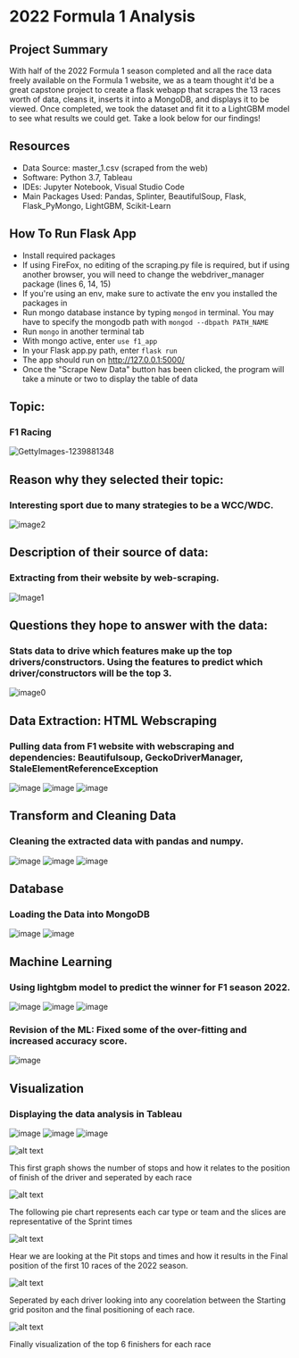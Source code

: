 # 2022 Formula 1 Analysis

## Project Summary
With half of the 2022 Formula 1 season completed and all the race data freely available on the Formula 1 website, we as a team thought it'd be a great capstone project to create a flask webapp that scrapes the 13 races worth of data, cleans it, inserts it into a MongoDB, and displays it to be viewed. Once completed, we took the dataset and fit it to a LightGBM model to see what results we could get. Take a look below for our findings!

## Resources
- Data Source: master_1.csv (scraped from the web)
- Software: Python 3.7, Tableau
- IDEs: Jupyter Notebook, Visual Studio Code
- Main Packages Used: Pandas, Splinter, BeautifulSoup, Flask, Flask_PyMongo, LightGBM, Scikit-Learn

## How To Run Flask App
  - Install required packages
  - If using FireFox, no editing of the scraping.py file is required, but if using another browser, you will need to change the webdriver_manager package (lines 6, 14, 15)
  - If you're using an env, make sure to activate the env you installed the packages in
  - Run mongo database instance by typing `mongod` in terminal. You may have to specify the mongodb path with `mongod --dbpath PATH_NAME`
  - Run `mongo` in another terminal tab
  - With mongo active, enter `use f1_app`
  - In your Flask app.py path, enter `flask run`
  - The app should run on http://127.0.0.1:5000/
  - Once the "Scrape New Data" button has been clicked, the program will take a minute or two to display the table of data

## Topic:
### F1 Racing
![GettyImages-1239881348](https://user-images.githubusercontent.com/101272613/184259961-96f2065a-4841-4681-b628-a482d259631d.jpg)

## Reason why they selected their topic:
### Interesting sport due to many strategies to be a WCC/WDC. 
![image2](https://user-images.githubusercontent.com/101272613/184259890-a0c3cd00-d7b7-4092-ab1c-eb609ca8cbb7.jpg)

## Description of their source of data: 
### Extracting from their website by web-scraping.
![Image1](https://user-images.githubusercontent.com/101272613/184259797-4b496577-4cbd-4957-bdef-3f2ec329c597.PNG)

## Questions they hope to answer with the data: 
### Stats data to drive which features make up the top drivers/constructors. Using the features to predict which driver/constructors will be the top 3. 
![image0](https://user-images.githubusercontent.com/101272613/184259791-09daca79-e767-4ae2-ac07-23648d37b0f2.PNG)

## Data Extraction: HTML Webscraping
### Pulling data from F1 website with webscraping and dependencies: Beautifulsoup, GeckoDriverManager, StaleElementReferenceException

![image](https://user-images.githubusercontent.com/101272613/185523289-1b70c4ba-8f56-4662-a293-42231f4648e3.png)
![image](https://user-images.githubusercontent.com/101272613/185523417-549419fa-f287-452d-8ec9-f0b4d71a2d21.png)
![image](https://user-images.githubusercontent.com/101272613/185523500-00a3f8c8-80eb-49a7-88dd-c3f6842cfeb6.png)

## Transform and Cleaning Data
### Cleaning the extracted data with pandas and numpy.
![image](https://user-images.githubusercontent.com/101272613/185523798-664f7072-96d7-4f3a-ad6b-738230ffbf97.png)
![image](https://user-images.githubusercontent.com/101272613/185523955-281a0c90-7a50-4f00-badc-8ec6868bcd37.png)
![image](https://user-images.githubusercontent.com/101272613/185523903-cd9ed28b-4a03-4c98-87dd-03b6531235ee.png)

## Database
### Loading the Data into MongoDB
![image](https://user-images.githubusercontent.com/101272613/185524116-f8ab40b4-9e73-4b7c-bf18-a236778af574.png)
![image](https://user-images.githubusercontent.com/101272613/185524204-b72b0b93-efb9-41d6-b071-02d01bdd028a.png)

## Machine Learning
### Using lightgbm model to predict the winner for F1 season 2022.
![image](https://user-images.githubusercontent.com/101272613/185524643-8ea32b1e-cd86-4e9c-b86d-6d20d121e890.png)
![image](https://user-images.githubusercontent.com/101272613/185524689-ab5b788f-daa6-4699-b360-60b24bf7300d.png)
![image](https://user-images.githubusercontent.com/101272613/185524731-fe4c524c-ae35-4ed0-9a73-d0344e3becb6.png)

### Revision of the ML: Fixed some of the over-fitting and increased accuracy score. 
![image](https://user-images.githubusercontent.com/101272613/185822821-618bbaf0-0462-437b-9a31-1d8d0804ddf9.png)

## Visualization
### Displaying the data analysis in Tableau

![image](https://user-images.githubusercontent.com/101272613/185524367-eeaa491e-0fe2-4d7b-aba7-f70377bf1d0b.png)
![image](https://user-images.githubusercontent.com/101272613/185524485-fab6dd4e-b129-46f9-a5eb-4d5d0127a19a.png)
![image](https://user-images.githubusercontent.com/101272613/185524544-ab8a8121-999f-4ca6-a8fe-82deeb742e3a.png) 

![alt text](https://github.com//Spakicey/2022-Formula1-Analysis/blob/ajl_branch/2021%20Stops%20and%20position.png?raw=true)

This first graph shows the number of stops and how it relates to the position of finish of the driver and seperated by each race

![alt text](https://github.com/Spakicey/2022-Formula1-Analysis/blob/ajl_branch/Car%20and%20.png?raw=true)

The following pie chart represents each car type or team and the slices are representative of the Sprint times

![alt text](https://github.com/Spakicey/2022-Formula1-Analysis/blob/ajl_branch/Pit%20stop%20and%20time%20to%20Results.png?raw=true)

Hear we are looking at the Pit stops and times and how it results in the Final position of the first 10 races of the 2022 season.

![alt text](https://github.com/Spakicey/2022-Formula1-Analysis/blob/ajl_branch/Starting%20grid.png?raw=true)

Seperated by each driver looking into any coorelation between the Starting grid positon and the final positioning of each race.

![alt text](https://github.com/Spakicey/2022-Formula1-Analysis/blob/ajl_branch/Top%206%20per%20race.png?raw=true)

Finally visualization of the top 6 finishers for each race
